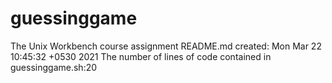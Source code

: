 # guessinggame
The Unix Workbench course assignment
README.md created: Mon Mar 22 10:45:32 +0530 2021
The number of lines of code contained in guessinggame.sh:20
